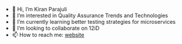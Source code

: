 - 👋 Hi, I’m Kiran Parajuli
- 👀 I’m interested in Quality Assurance Trends and Technologies
- 🌱 I’m currently learning better testing strategies for microservices
- 💞️ I’m looking to collaborate on 12iD
- 📫 How to reach me: [website](https://kiranparajuli.com.np "website")
